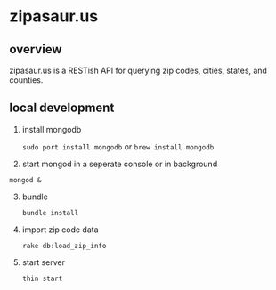 # zipasaur.us #

## overview ##
zipasaur.us is a RESTish API for querying zip codes, cities, states, and counties.

## local development ##

1. install mongodb

	`sudo port install mongodb` or `brew install mongodb`

2. start mongod in a seperate console or in background
 
  `mongod &`

3. bundle
	
	`bundle install`

4. import zip code data
	
	`rake db:load_zip_info`
        
5. start server
	
	`thin start`

